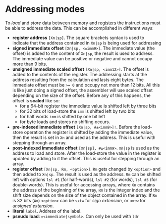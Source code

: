 # Addressing modes

To *load* and *store* data between [memory](memory.md) and [registers](registers.md) the instructions must be able to address the data. This can be accomplished in different ways:
- **register address** `[Xn|sp]`. The square brackets syntax is used to indicate that the address contained in `Xn|sp` is being used for addressing
- **signed immediate offset** `[Xn|sp, <±imm9>]`. The immediate value (the offset) is added to the content of `Xn|sp`, the result is used to address. The immediate value can be positive or negative and cannot occupy more than 9 bits.
- **unsigned immediate scaled offset** `[Xn|sp, <imm12>]`. The offset is added to the contents of the register. The addressing starts at the address resulting from the calculation and lasts eight bytes. The immediate offset must be `>= 0` and occupy not more than 12 bits. All this is like just doing a signed offset, the assembler will use scaled offset depending on the size of the offset. Before any of this happens, the offset is **scaled** like so:
    - for a 64-bit register the immediate value is shifted left by three bits
    - for 32 bits of load-store the `imm` is shifted left by two bits
    - for half words `imm` is shifted by one bit left
    - for byte loads and stores no shifting occurs.
- **pre-indexed immediate offset** `[Xn|sp, #±<imm9>]!`. Before the load-store operation the register is shifted by adding the immediate value, then the result is set in `Xn` and used as the address. This is useful with stepping through an array.
- **post-indexed immediate offset** `[Xn|sp], #±<imm9>`. `Xn|sp` is used as the address to load and store. After the load-store the value in the register is updated by adding to it the offset. This is useful for stepping through an array.
- **register offset** `[Xn|sp, Rm, <option>]`. `Rm` gets changed by `<option>` and then added to `Xn|sp`. The result is used as the address. `Rm` can be shifted left with options `lsl #1` (for half-words), `lsl #2` (for words), `lsl #3` (for double-words).
  This is useful for accessing arrays, where `Xn` contains the address of the beginning of the array, `Rm` is the integer index and the shift size depends on the size of the object contained in the array.
  If `Rm` is 32 bits (`Wm`) `<option>` can be `sxtw` for *sign extension*, or `uxtw` for *unsigned extension*.
- **literal** `label`. Address of the label.
- **pseudo load**: `=<immediate|symbol>`. Can only be used with `ldr`
